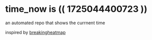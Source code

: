 # time_now is (( 1725044400723 ))

an automated repo that shows the currnent time

inspired by [breakingheatmap](https://github.com/breakingheatmap/breakingheatmap)